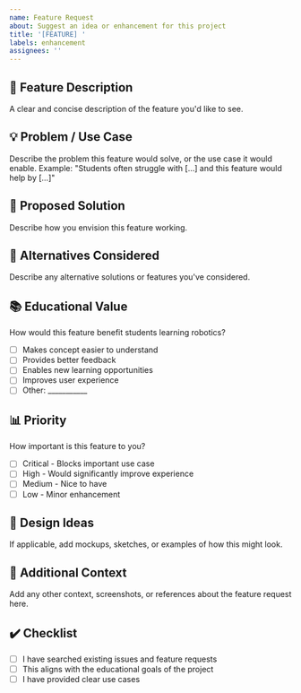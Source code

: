 ```yaml
---
name: Feature Request
about: Suggest an idea or enhancement for this project
title: '[FEATURE] '
labels: enhancement
assignees: ''
---
```


## 🚀 Feature Description
A clear and concise description of the feature you'd like to see.

## 💡 Problem / Use Case
Describe the problem this feature would solve, or the use case it would enable.
Example: "Students often struggle with [...] and this feature would help by [...]"

## 🎯 Proposed Solution
Describe how you envision this feature working.

## 🔄 Alternatives Considered
Describe any alternative solutions or features you've considered.

## 📚 Educational Value
How would this feature benefit students learning robotics?
- [ ] Makes concept easier to understand
- [ ] Provides better feedback
- [ ] Enables new learning opportunities
- [ ] Improves user experience
- [ ] Other: ___________

## 📊 Priority
How important is this feature to you?
- [ ] Critical - Blocks important use case
- [ ] High - Would significantly improve experience
- [ ] Medium - Nice to have
- [ ] Low - Minor enhancement

## 🎨 Design Ideas
If applicable, add mockups, sketches, or examples of how this might look.

## 📝 Additional Context
Add any other context, screenshots, or references about the feature request here.

## ✔️ Checklist
- [ ] I have searched existing issues and feature requests
- [ ] This aligns with the educational goals of the project
- [ ] I have provided clear use cases
